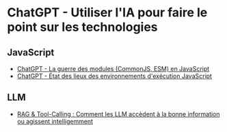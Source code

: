 # ChatGPT - Utiliser l'IA pour faire le point sur les technologies

## JavaScript

* [ChatGPT - La guerre des modules (CommonJS, ESM) en JavaScript](js-modules.md)
* [ChatGPT - État des lieux des environnements d'exécution JavaScript](js-runtimes.md)

## LLM

* [RAG & Tool-Calling : Comment les LLM accèdent à la bonne information ou agissent intelligemment](rag-et-toolcalling.md)
